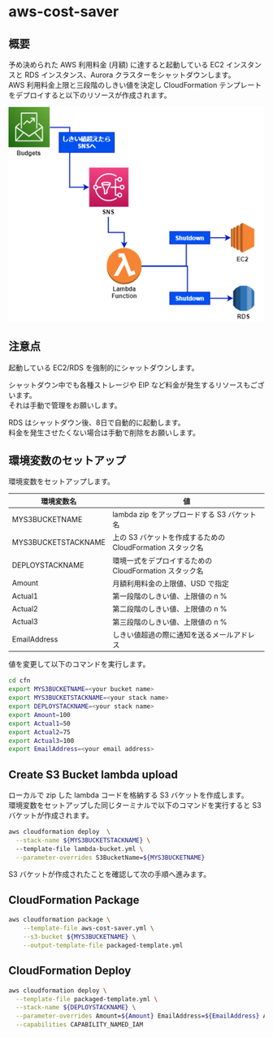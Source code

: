 # aws-cost-saver

## 概要

予め決められた AWS 利用料金 (月額) に達すると起動している EC2 インスタンスと RDS インスタンス、Aurora クラスターをシャットダウンします。  
AWS 利用料金上限と三段階のしきい値を決定し CloudFormation テンプレートをデプロイすると以下のリソースが作成されます。  

![image](./diagram.drawio.png)  

## 注意点

起動している EC2/RDS を強制的にシャットダウンします。  

シャットダウン中でも各種ストレージや EIP など料金が発生するリソースもございます。  
それは手動で管理をお願いします。  

RDS はシャットダウン後、8日で自動的に起動します。  
料金を発生させたくない場合は手動で削除をお願いします。  

## 環境変数のセットアップ

環境変数をセットアップします。  

| 環境変数名          | 値                                                         |
| ------------------- | ---------------------------------------------------------- |
| MYS3BUCKETNAME      | lambda zip をアップロードする S3 バケット名                |
| MYS3BUCKETSTACKNAME | 上の S3 バケットを作成するための CloudFormation スタック名 |
| DEPLOYSTACKNAME     | 環境一式をデプロイするための CloudFormation スタック名     |
| Amount              | 月額利用料金の上限値、USD で指定                           |
| Actual1             | 第一段階のしきい値、上限値の n %                           |
| Actual2             | 第二段階のしきい値、上限値の n %                           |
| Actual3             | 第三段階のしきい値、上限値の n %                           |
| EmailAddress        | しきい値超過の際に通知を送るメールアドレス                 |

値を変更して以下のコマンドを実行します。  

```bash
cd cfn
export MYS3BUCKETNAME=<your bucket name>
export MYS3BUCKETSTACKNAME=<your stack name>
export DEPLOYSTACKNAME=<your stack name>
export Amount=100
export Actual1=50
export Actual2=75
export Actual3=100
export EmailAddress=<your email address>
```

## Create S3 Bucket lambda upload

ローカルで zip した lambda コードを格納する S3 バケットを作成します。  
環境変数をセットアップした同じターミナルで以下のコマンドを実行すると S3 バケットが作成されます。  

```bash
aws cloudformation deploy  \
  --stack-name ${MYS3BUCKETSTACKNAME} \ 
  --template-file lambda-bucket.yml \
  --parameter-overrides S3BucketName=${MYS3BUCKETNAME}
```

S3 バケットが作成されたことを確認して次の手順へ進みます。  

## CloudFormation Package

```bash
aws cloudformation package \
    --template-file aws-cost-saver.yml \
    --s3-bucket ${MYS3BUCKETNAME} \
    --output-template-file packaged-template.yml
```

## CloudFormation Deploy

```bash
aws cloudformation deploy \
  --template-file packaged-template.yml \
  --stack-name ${DEPLOYSTACKNAME} \
  --parameter-overrides Amount=${Amount} EmailAddress=${EmailAddress} Actual1=${Actual1} Actual2=${Actual2} Actual3=${Actual3} \
  --capabilities CAPABILITY_NAMED_IAM
```
